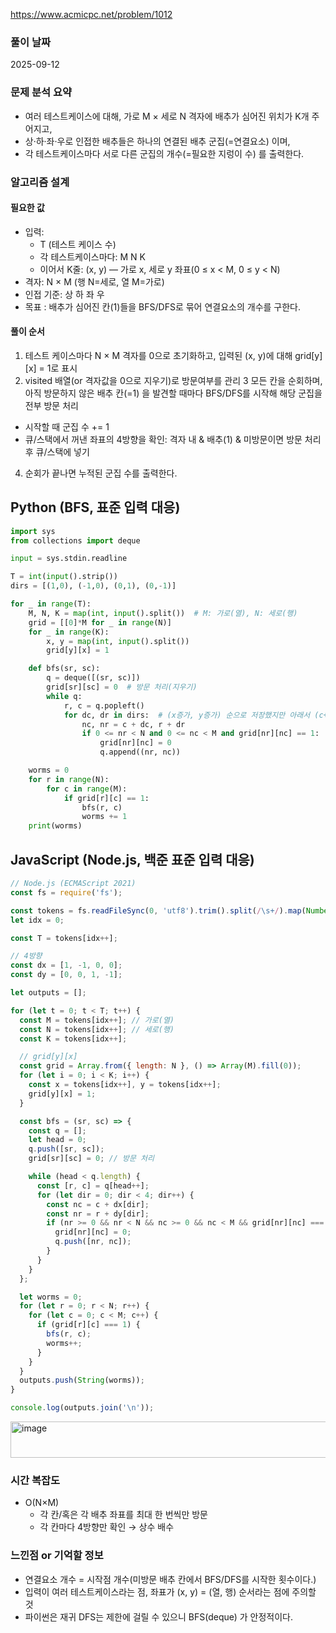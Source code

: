 https://www.acmicpc.net/problem/1012

###  풀이 날짜
2025-09-12

###  문제 분석 요약
- 여러 테스트케이스에 대해, 가로 M × 세로 N 격자에 배추가 심어진 위치가 K개 주어지고,
- 상·하·좌·우로 인접한 배추들은 하나의 연결된 배추 군집(=연결요소) 이며,
- 각 테스트케이스마다 서로 다른 군집의 개수(=필요한 지렁이 수) 를 출력한다.

### 알고리즘 설계
#### 필요한 값
- 입력:
  - T (테스트 케이스 수)
  - 각 테스트케이스마다: M N K
  - 이어서 K줄: (x, y) — 가로 x, 세로 y 좌표(0 ≤ x < M, 0 ≤ y < N)
- 격자: N × M (행 N=세로, 열 M=가로)
- 인접 기준: 상 하 좌 우
- 목표 : 배추가 심어진 칸(1)들을 BFS/DFS로 묶어 연결요소의 개수를 구한다.
  
#### 풀이 순서
1. 테스트 케이스마다 N × M 격자를 0으로 초기화하고, 입력된 (x, y)에 대해 grid[y][x] = 1로 표시
2. visited 배열(or 격자값을 0으로 지우기)로 방문여부를 관리
3 모든 칸을 순회하며, 아직 방문하지 않은 배추 칸(=1) 을 발견할 때마다 BFS/DFS를 시작해 해당 군집을 전부 방문 처리
- 시작할 때 군집 수 += 1
- 큐/스택에서 꺼낸 좌표의 4방향을 확인: 격자 내 & 배추(1) & 미방문이면 방문 처리 후 큐/스택에 넣기
4. 순회가 끝나면 누적된 군집 수를 출력한다.

## Python (BFS, 표준 입력 대응)
``` python
import sys
from collections import deque

input = sys.stdin.readline

T = int(input().strip())
dirs = [(1,0), (-1,0), (0,1), (0,-1)]

for _ in range(T):
    M, N, K = map(int, input().split())  # M: 가로(열), N: 세로(행)
    grid = [[0]*M for _ in range(N)]
    for _ in range(K):
        x, y = map(int, input().split())
        grid[y][x] = 1

    def bfs(sr, sc):
        q = deque([(sr, sc)])
        grid[sr][sc] = 0  # 방문 처리(지우기)
        while q:
            r, c = q.popleft()
            for dc, dr in dirs:  # (x증가, y증가) 순으로 저장했지만 아래서 (c+dc, r+dr)로 사용
                nc, nr = c + dc, r + dr
                if 0 <= nr < N and 0 <= nc < M and grid[nr][nc] == 1:
                    grid[nr][nc] = 0
                    q.append((nr, nc))

    worms = 0
    for r in range(N):
        for c in range(M):
            if grid[r][c] == 1:
                bfs(r, c)
                worms += 1
    print(worms)


```


## JavaScript (Node.js, 백준 표준 입력 대응)
``` javascript
// Node.js (ECMAScript 2021)
const fs = require('fs');

const tokens = fs.readFileSync(0, 'utf8').trim().split(/\s+/).map(Number);
let idx = 0;

const T = tokens[idx++];

// 4방향
const dx = [1, -1, 0, 0];
const dy = [0, 0, 1, -1];

let outputs = [];

for (let t = 0; t < T; t++) {
  const M = tokens[idx++]; // 가로(열)
  const N = tokens[idx++]; // 세로(행)
  const K = tokens[idx++];

  // grid[y][x]
  const grid = Array.from({ length: N }, () => Array(M).fill(0));
  for (let i = 0; i < K; i++) {
    const x = tokens[idx++], y = tokens[idx++];
    grid[y][x] = 1;
  }

  const bfs = (sr, sc) => {
    const q = [];
    let head = 0;
    q.push([sr, sc]);
    grid[sr][sc] = 0; // 방문 처리

    while (head < q.length) {
      const [r, c] = q[head++];
      for (let dir = 0; dir < 4; dir++) {
        const nc = c + dx[dir];
        const nr = r + dy[dir];
        if (nr >= 0 && nr < N && nc >= 0 && nc < M && grid[nr][nc] === 1) {
          grid[nr][nc] = 0;
          q.push([nr, nc]);
        }
      }
    }
  };

  let worms = 0;
  for (let r = 0; r < N; r++) {
    for (let c = 0; c < M; c++) {
      if (grid[r][c] === 1) {
        bfs(r, c);
        worms++;
      }
    }
  }
  outputs.push(String(worms));
}

console.log(outputs.join('\n'));
```
<img width="626" height="58" alt="image" src="https://github.com/user-attachments/assets/41b4111b-8450-4c3d-b4cd-4cbacad6a66f" />



### 시간 복잡도
- O(N×M)
  - 각 칸/혹은 각 배추 좌표를 최대 한 번씩만 방문 
  - 각 칸마다 4방향만 확인 → 상수 배수

### 느낀점 or 기억할 정보
- 연결요소 개수 = 시작점 개수(미방문 배추 칸에서 BFS/DFS를 시작한 횟수이다.)
- 입력이 여러 테스트케이스라는 점, 좌표가 (x, y) = (열, 행) 순서라는 점에 주의할 것
- 파이썬은 재귀 DFS는 제한에 걸릴 수 있으니 BFS(deque) 가 안정적이다.
